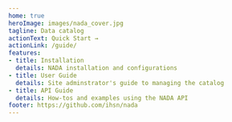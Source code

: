 ```yaml
---
home: true
heroImage: images/nada_cover.jpg
tagline: Data catalog
actionText: Quick Start →
actionLink: /guide/
features:
- title: Installation
  details: NADA installation and configurations
- title: User Guide
  details: Site adminstrator's guide to managing the catalog
- title: API Guide
  details: How-tos and examples using the NADA API
footer: https://github.com/ihsn/nada
---
```

